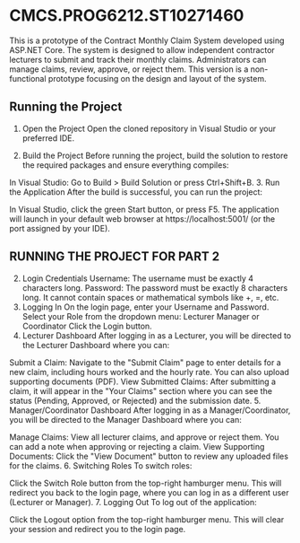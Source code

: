 # CMCS.PROG6212.ST10271460
This is a prototype of the Contract Monthly Claim System developed using ASP.NET Core. The system is designed to allow independent contractor lecturers to submit and track their monthly claims. Administrators can manage claims, review, approve, or reject them. This version is a non-functional prototype focusing on the design and layout of the system.




## Running the Project
1. Open the Project
Open the cloned repository in Visual Studio or your preferred IDE.

2. Build the Project
Before running the project, build the solution to restore the required packages and ensure everything compiles:

In Visual Studio: Go to Build > Build Solution or press Ctrl+Shift+B.
3. Run the Application
After the build is successful, you can run the project:

In Visual Studio, click the green Start button, or press F5.
The application will launch in your default web browser at https://localhost:5001/ (or the port assigned by your IDE).

## RUNNING THE PROJECT FOR PART 2

2. Login Credentials
Username: The username must be exactly 4 characters long.
Password: The password must be exactly 8 characters long. It cannot contain spaces or mathematical symbols like +, =, etc.
3. Logging In
On the login page, enter your Username and Password.
Select your Role from the dropdown menu:
Lecturer
Manager or Coordinator
Click the Login button.
4. Lecturer Dashboard
After logging in as a Lecturer, you will be directed to the Lecturer Dashboard where you can:

Submit a Claim: Navigate to the "Submit Claim" page to enter details for a new claim, including hours worked and the hourly rate. You can also upload supporting documents (PDF).
View Submitted Claims: After submitting a claim, it will appear in the "Your Claims" section where you can see the status (Pending, Approved, or Rejected) and the submission date.
5. Manager/Coordinator Dashboard
After logging in as a Manager/Coordinator, you will be directed to the Manager Dashboard where you can:

Manage Claims: View all lecturer claims, and approve or reject them. You can add a note when approving or rejecting a claim.
View Supporting Documents: Click the "View Document" button to review any uploaded files for the claims.
6. Switching Roles
To switch roles:

Click the Switch Role button from the top-right hamburger menu.
This will redirect you back to the login page, where you can log in as a different user (Lecturer or Manager).
7. Logging Out
To log out of the application:

Click the Logout option from the top-right hamburger menu.
This will clear your session and redirect you to the login page.

